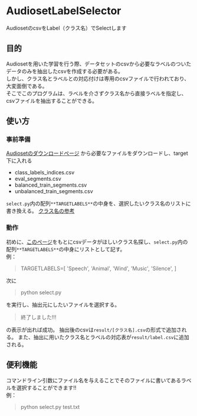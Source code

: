 # AudiosetLabelSelector
AudiosetのcsvをLabel（クラス名）でSelectします
## 目的
Audiosetを用いた学習を行う際、データセットのcsvから必要なラベルのついたデータのみを抽出したcsvを作成する必要がある。  
しかし、クラス名とラベルとの対応付けは専用のcsvファイルで行われており、大変面倒である。  
そこでこのプログラムは、ラベルを介さずクラス名から直接ラベルを指定し、csvファイルを抽出することができる。  

## 使い方
### 事前準備
[Audiosetのダウンロードページ](https://research.google.com/audioset/download.html)
から必要なファイルをダウンロードし、target下に入れる
* class_labels_indices.csv
* eval_segments.csv
* balanced_train_segments.csv
* unbalanced_train_segments.csv


`select.py`内の配列`**TARGETLABELS**`の中身を、選択したいクラス名のリストに書き換える。
[クラス名の参考](https://research.google.com/audioset/dataset/index.html)

### 動作
初めに、[このページ](https://research.google.com/audioset/dataset/index.html)をもとにcsvデータがほしいクラス名探し、`select.py`内の配列`**TARGETLABELS**`の中身にリストとして記す。  
例：
> TARGETLABELS=[
    'Speech',
    'Animal',
    'Wind',
    'Music',
    'Silence',
]


次に
> python select.py  


を実行し、抽出元にしたいファイルを選択する。
> 終了しました!!!  


の表示が出れば成功。
抽出後のcsvは`result/[クラス名].csv`の形式で追加される。
また、抽出に用いたクラス名とラベルの対応表が`result/label.csv`に追加される。

## 便利機能
コマンドライン引数にファイル名を与えることでそのファイルに書いてあるラベルを選択することができます!!  
例：    

> python select.py test.txt